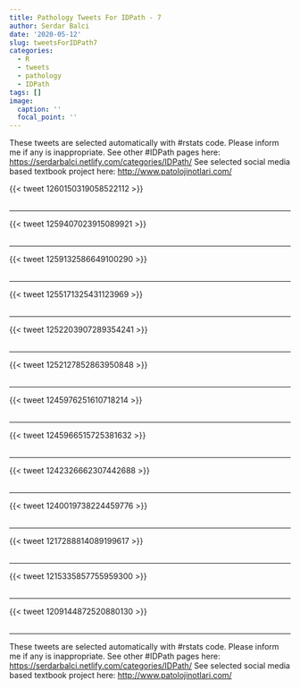 ```yaml
---
title: Pathology Tweets For IDPath - 7
author: Serdar Balci
date: '2020-05-12'
slug: tweetsForIDPath7
categories:
  - R
  - tweets
  - pathology
  - IDPath
tags: []
image:
  caption: ''
  focal_point: ''
---
```



These tweets are selected automatically with #rstats code. Please inform me if any is inappropriate.
See other #IDPath pages here: https://serdarbalci.netlify.com/categories/IDPath/ 
See selected social media based textbook project here: http://www.patolojinotlari.com/

{{< tweet 1260150319058522112 >}}
<br>
<br>
<hr>
{{< tweet 1259407023915089921 >}}
<br>
<br>
<hr>
{{< tweet 1259132586649100290 >}}
<br>
<br>
<hr>
{{< tweet 1255171325431123969 >}}
<br>
<br>
<hr>
{{< tweet 1252203907289354241 >}}
<br>
<br>
<hr>
{{< tweet 1252127852863950848 >}}
<br>
<br>
<hr>
{{< tweet 1245976251610718214 >}}
<br>
<br>
<hr>
{{< tweet 1245966515725381632 >}}
<br>
<br>
<hr>
{{< tweet 1242326662307442688 >}}
<br>
<br>
<hr>
{{< tweet 1240019738224459776 >}}
<br>
<br>
<hr>
{{< tweet 1217288814089199617 >}}
<br>
<br>
<hr>
{{< tweet 1215335857755959300 >}}
<br>
<br>
<hr>
{{< tweet 1209144872520880130 >}}
<br>
<br>
<hr>


These tweets are selected automatically with #rstats code. Please inform me if any is inappropriate.
See other #IDPath pages here: https://serdarbalci.netlify.com/categories/IDPath/ 
See selected social media based textbook project here: http://www.patolojinotlari.com/
